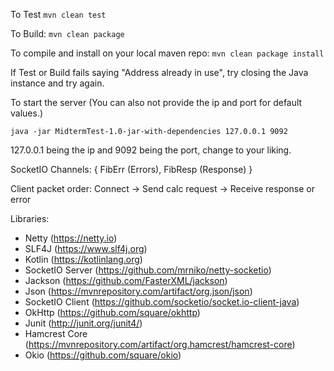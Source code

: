 
To Test `mvn clean test`

To Build: `mvn clean package`

To compile and install on your local maven repo: `mvn clean package install`


If Test or Build fails saying "Address already in use", try closing the Java instance and try again.


To start the server (You can also not provide the ip and port for default values.)
```
java -jar MidtermTest-1.0-jar-with-dependencies 127.0.0.1 9092
```

127.0.0.1 being the ip and 9092 being the port, change to your liking.


SocketIO Channels: { FibErr (Errors), FibResp (Response) }


Client packet order: Connect -> Send calc request -> Receive response or error


Libraries:
  - Netty (https://netty.io)
  - SLF4J (https://www.slf4j.org)
  - Kotlin (https://kotlinlang.org)
  - SocketIO Server (https://github.com/mrniko/netty-socketio)
  - Jackson (https://github.com/FasterXML/jackson)
  - Json (https://mvnrepository.com/artifact/org.json/json)
  - SocketIO Client (https://github.com/socketio/socket.io-client-java)
  - OkHttp (https://github.com/square/okhttp)
  - Junit (http://junit.org/junit4/)
  - Hamcrest Core (https://mvnrepository.com/artifact/org.hamcrest/hamcrest-core)
  - Okio (https://github.com/square/okio)

  